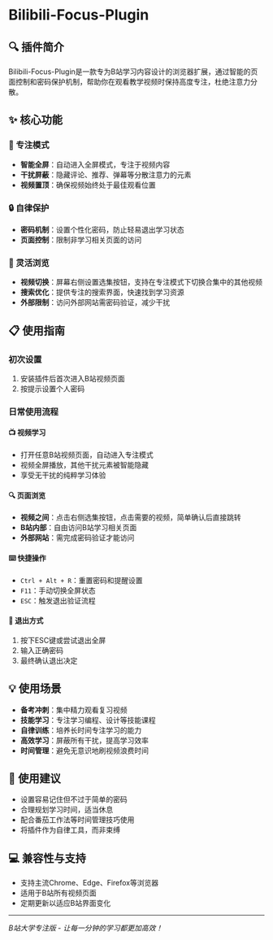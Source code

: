 # Bilibili-Focus-Plugin

## 🔍 插件简介

Bilibili-Focus-Plugin是一款专为B站学习内容设计的浏览器扩展，通过智能的页面控制和密码保护机制，帮助你在观看教学视频时保持高度专注，杜绝注意力分散。

## ✨ 核心功能

### 🎯 专注模式
- **智能全屏**：自动进入全屏模式，专注于视频内容
- **干扰屏蔽**：隐藏评论、推荐、弹幕等分散注意力的元素
- **视频置顶**：确保视频始终处于最佳观看位置

### 🔒 自律保护
- **密码机制**：设置个性化密码，防止轻易退出学习状态
- **页面控制**：限制非学习相关页面的访问

### 🔄 灵活浏览
- **视频切换**：屏幕右侧设置选集按钮，支持在专注模式下切换合集中的其他视频
- **搜索优化**：提供专注的搜索界面，快速找到学习资源
- **外部限制**：访问外部网站需密码验证，减少干扰

## 📋 使用指南

### 初次设置
1. 安装插件后首次进入B站视频页面
2. 按提示设置个人密码

### 日常使用流程

#### 📺 视频学习
- 打开任意B站视频页面，自动进入专注模式
- 视频全屏播放，其他干扰元素被智能隐藏
- 享受无干扰的纯粹学习体验

#### 🔍 页面浏览
- **视频之间**：点击右侧选集按钮，点击需要的视频，简单确认后直接跳转
- **B站内部**：自由访问B站学习相关页面
- **外部网站**：需完成密码验证才能访问

#### ⌨️ 快捷操作
- `Ctrl + Alt + R`：重置密码和提醒设置
- `F11`：手动切换全屏状态
- `ESC`：触发退出验证流程

#### 🚪 退出方式
1. 按下ESC键或尝试退出全屏
3. 输入正确密码
4. 最终确认退出决定

## 💡 使用场景

- **备考冲刺**：集中精力观看复习视频
- **技能学习**：专注学习编程、设计等技能课程
- **自律训练**：培养长时间专注学习的能力
- **高效学习**：屏蔽所有干扰，提高学习效率
- **时间管理**：避免无意识地刷视频浪费时间

## 📝 使用建议

- 设置容易记住但不过于简单的密码
- 合理规划学习时间，适当休息
- 配合番茄工作法等时间管理技巧使用
- 将插件作为自律工具，而非束缚

## 💻 兼容性与支持

- 支持主流Chrome、Edge、Firefox等浏览器
- 适用于B站所有视频页面
- 定期更新以适应B站界面变化

---

*B站大学专注版 - 让每一分钟的学习都更加高效！* 
